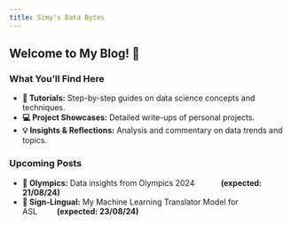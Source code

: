 ```yaml
---
title: Simy's Data Bytes
---
```



## Welcome to My Blog! 🎉


### What You’ll Find Here

- **📖 Tutorials:** Step-by-step guides on data science concepts and techniques.
- **💻 Project Showcases:** Detailed write-ups of personal projects.
- **💡 Insights & Reflections:** Analysis and commentary on data trends and topics.

### Upcoming Posts

- **🏅 Olympics:** Data insights from Olympics 2024&nbsp;&nbsp;&nbsp;&nbsp;&nbsp;&nbsp;&nbsp;&nbsp;&nbsp;&nbsp;&nbsp;&nbsp;**(expected: 21/08/24)**
- **👐 Sign-Lingual:** My Machine Learning Translator Model for ASL&nbsp;&nbsp;&nbsp;&nbsp;&nbsp;&nbsp;&nbsp;&nbsp;&nbsp;**(expected: 23/08/24)**

